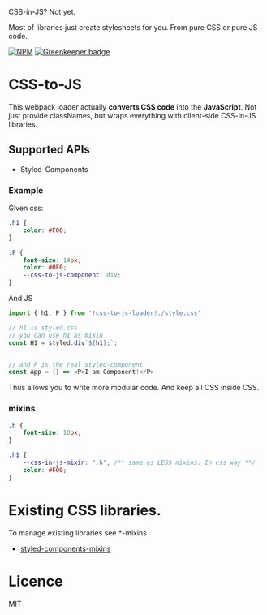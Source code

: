 CSS-in-JS? Not yet.

Most of libraries just create stylesheets for you. From pure CSS or pure JS code.
 
[![NPM](https://nodei.co/npm/css-to-js-loader.png?downloads=true&stars=true)](https://nodei.co/npm/css-to-js-loader/) [![Greenkeeper badge](https://badges.greenkeeper.io/theKashey/css-to-js-loader.svg)](https://greenkeeper.io/) 
 
# CSS-to-JS
This webpack loader actually __converts CSS code__ into the __JavaScript__.
Not just provide classNames, but wraps everything with client-side CSS-in-JS libraries. 

## Supported APIs
 - Styled-Components 
 
### Example
Given css:
```css
.h1 {
    color: #F00;
}

.P {
    font-size: 14px;
    color: #0F0;
    --css-to-js-component: div;
}
```
And JS 
```js
import { h1, P } from '!css-to-js-loader!./style.css'

// h1 is styled.css
// you can use h1 as mixin
const H1 = styled.div`${h1};`;


// and P is the real styled-component
const App = () => <P>I am Component!</P>   
```

Thus allows you to write more modular code. And keep all CSS inside CSS.

### mixins

```css
.h {
    font-size: 10px;
}

.h1 {
    --css-in-js-mixin: ".h"; /** same as LESS mixins. In css way **/
    color: #F00;
}
``` 

# Existing CSS libraries.
 To manage existing libraries see *-mixins
 - [styled-components-mixins](https://github.com/theKashey/styled-components-mixins)

# Licence
 MIT